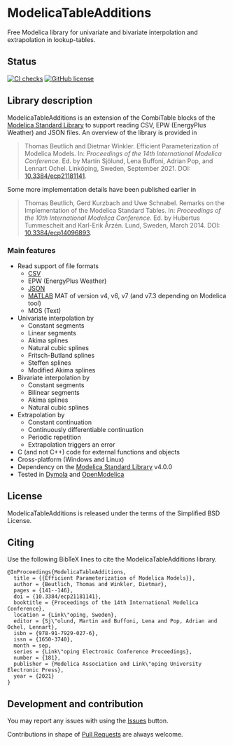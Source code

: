 # ModelicaTableAdditions

Free Modelica library for univariate and bivariate interpolation and extrapolation in lookup-tables.

## Status

[![CI checks](https://github.com/tbeu/ModelicaTableAdditions/actions/workflows/checkCI.yml/badge.svg)](https://github.com/tbeu/ModelicaTableAdditions/actions/workflows/checkCI.yml) [![GitHub license](https://img.shields.io/github/license/tbeu/ModelicaTableAdditions)](https://github.com/tbeu/ModelicaTableAdditions/blob/main/LICENSE)

## Library description

ModelicaTableAdditions is an extension of the CombiTable blocks of the [Modelica Standard Library](https://github.com/modelica/ModelicaStandardLibrary) to support reading CSV, EPW (EnergyPlus Weather) and JSON files.
An overview of the library is provided in

> Thomas Beutlich and Dietmar Winkler. Efficient Parameterization of Modelica Models. In: _Proceedings of
the 14th International Modelica Conference_. Ed. by Martin Sjölund, Lena Buffoni, Adrian Pop, and Lennart Ochel. Linköping, Sweden, September 2021.
DOI: [10.3384/ecp21181141](https://doi.org/10.3384/ecp21181141).

Some more implementation details have been published earlier in 

> Thomas Beutlich, Gerd Kurzbach and Uwe Schnabel. Remarks on the Implementation of the Modelica Standard Tables. In: _Proceedings of
the 10th International Modelica Conference_. Ed. by Hubertus Tummescheit and Karl-Erik Årzén. Lund, Sweden, March 2014.
DOI: [10.3384/ecp14096893](https://doi.org/10.3384/ecp14096893).

### Main features

* Read support of file formats
  * [CSV](https://en.wikipedia.org/wiki/Comma-separated_values)
  * EPW (EnergyPlus Weather)
  * [JSON](https://en.wikipedia.org/wiki/JSON)
  * [MATLAB](https://en.wikipedia.org/wiki/MATLAB) MAT of version v4, v6, v7 (and v7.3 depending on Modelica tool)
  * MOS (Text)
* Univariate interpolation by
  * Constant segments
  * Linear segments
  * Akima splines
  * Natural cubic splines
  * Fritsch-Butland splines
  * Steffen splines
  * Modified Akima splines
* Bivariate interpolation by
  * Constant segments
  * Bilinear segments
  * Akima splines
  * Natural cubic splines
* Extrapolation by
  * Constant continuation
  * Continuously differentiable continuation
  * Periodic repetition
  * Extrapolation triggers an error
* C (and not C++) code for external functions and objects
* Cross-platform (Windows and Linux)
* Dependency on the [Modelica Standard Library](https://github.com/modelica/ModelicaStandardLibrary) v4.0.0
* Tested in [Dymola](http://www.dynasim.se) and [OpenModelica](https://openmodelica.org/)

## License

ModelicaTableAdditions is released under the terms of the Simplified BSD License.

## Citing

Use the following BibTeX lines to cite the ModelicaTableAdditions library.

```
@InProceedings{ModelicaTableAdditions,
  title = {{Efficient Parameterization of Modelica Models}},
  author = {Beutlich, Thomas and Winkler, Dietmar},
  pages = {141--146},
  doi = {10.3384/ecp21181141},
  booktitle = {Proceedings of the 14th International Modelica Conference},
  location = {Link\"oping, Sweden},
  editor = {Sj\"olund, Martin and Buffoni, Lena and Pop, Adrian and Ochel, Lennart},
  isbn = {978-91-7929-027-6},
  issn = {1650-3740},
  month = sep,
  series = {Link\"oping Electronic Conference Proceedings},
  number = {181},
  publisher = {Modelica Association and Link\"oping University Electronic Press},
  year = {2021}
}
```

## Development and contribution

You may report any issues with using the [Issues](../../issues) button.

Contributions in shape of [Pull Requests](../../pulls) are always welcome.
